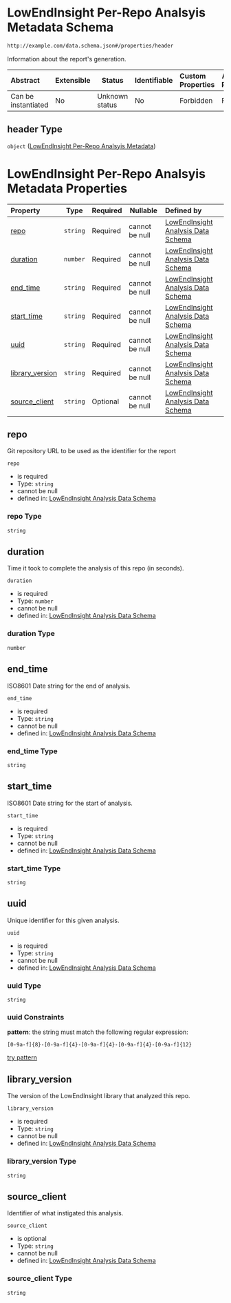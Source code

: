 # LowEndInsight Per-Repo Analsyis Metadata Schema

```txt
http://example.com/data.schema.json#/properties/header
```

Information about the report's generation.


| Abstract            | Extensible | Status         | Identifiable | Custom Properties | Additional Properties | Access Restrictions | Defined In                                                                 |
| :------------------ | ---------- | -------------- | ------------ | :---------------- | --------------------- | ------------------- | -------------------------------------------------------------------------- |
| Can be instantiated | No         | Unknown status | No           | Forbidden         | Forbidden             | none                | [data.schema.json\*](../../out/v1/data.schema.json "open original schema") |

## header Type

`object` ([LowEndInsight Per-Repo Analsyis Metadata](data-properties-lowendinsight-per-repo-analsyis-metadata.md))

# LowEndInsight Per-Repo Analsyis Metadata Properties

| Property                            | Type     | Required | Nullable       | Defined by                                                                                                                                                                                                            |
| :---------------------------------- | -------- | -------- | -------------- | :-------------------------------------------------------------------------------------------------------------------------------------------------------------------------------------------------------------------- |
| [repo](#repo)                       | `string` | Required | cannot be null | [LowEndInsight Analysis Data Schema](data-properties-lowendinsight-per-repo-analsyis-metadata-properties-repo.md "http&#x3A;//example.com/data.schema.json#/properties/header/properties/repo")                       |
| [duration](#duration)               | `number` | Required | cannot be null | [LowEndInsight Analysis Data Schema](data-properties-lowendinsight-per-repo-analsyis-metadata-properties-duration.md "http&#x3A;//example.com/data.schema.json#/properties/header/properties/duration")               |
| [end_time](#end_time)               | `string` | Required | cannot be null | [LowEndInsight Analysis Data Schema](data-properties-lowendinsight-per-repo-analsyis-metadata-properties-end_time.md "http&#x3A;//example.com/data.schema.json#/properties/header/properties/end_time")               |
| [start_time](#start_time)           | `string` | Required | cannot be null | [LowEndInsight Analysis Data Schema](data-properties-lowendinsight-per-repo-analsyis-metadata-properties-start_time.md "http&#x3A;//example.com/data.schema.json#/properties/header/properties/start_time")           |
| [uuid](#uuid)                       | `string` | Required | cannot be null | [LowEndInsight Analysis Data Schema](data-properties-lowendinsight-per-repo-analsyis-metadata-properties-uuid.md "http&#x3A;//example.com/data.schema.json#/properties/header/properties/uuid")                       |
| [library_version](#library_version) | `string` | Required | cannot be null | [LowEndInsight Analysis Data Schema](data-properties-lowendinsight-per-repo-analsyis-metadata-properties-library_version.md "http&#x3A;//example.com/data.schema.json#/properties/header/properties/library_version") |
| [source_client](#source_client)     | `string` | Optional | cannot be null | [LowEndInsight Analysis Data Schema](data-properties-lowendinsight-per-repo-analsyis-metadata-properties-source_client.md "http&#x3A;//example.com/data.schema.json#/properties/header/properties/source_client")     |

## repo

Git repository URL to be used as the identifier for the report


`repo`

-   is required
-   Type: `string`
-   cannot be null
-   defined in: [LowEndInsight Analysis Data Schema](data-properties-lowendinsight-per-repo-analsyis-metadata-properties-repo.md "http&#x3A;//example.com/data.schema.json#/properties/header/properties/repo")

### repo Type

`string`

## duration

Time it took to complete the analysis of this repo (in seconds).


`duration`

-   is required
-   Type: `number`
-   cannot be null
-   defined in: [LowEndInsight Analysis Data Schema](data-properties-lowendinsight-per-repo-analsyis-metadata-properties-duration.md "http&#x3A;//example.com/data.schema.json#/properties/header/properties/duration")

### duration Type

`number`

## end_time

ISO8601 Date string for the end of analysis.


`end_time`

-   is required
-   Type: `string`
-   cannot be null
-   defined in: [LowEndInsight Analysis Data Schema](data-properties-lowendinsight-per-repo-analsyis-metadata-properties-end_time.md "http&#x3A;//example.com/data.schema.json#/properties/header/properties/end_time")

### end_time Type

`string`

## start_time

ISO8601 Date string for the start of analysis.


`start_time`

-   is required
-   Type: `string`
-   cannot be null
-   defined in: [LowEndInsight Analysis Data Schema](data-properties-lowendinsight-per-repo-analsyis-metadata-properties-start_time.md "http&#x3A;//example.com/data.schema.json#/properties/header/properties/start_time")

### start_time Type

`string`

## uuid

Unique identifier for this given analysis.


`uuid`

-   is required
-   Type: `string`
-   cannot be null
-   defined in: [LowEndInsight Analysis Data Schema](data-properties-lowendinsight-per-repo-analsyis-metadata-properties-uuid.md "http&#x3A;//example.com/data.schema.json#/properties/header/properties/uuid")

### uuid Type

`string`

### uuid Constraints

**pattern**: the string must match the following regular expression: 

```regexp
[0-9a-f]{8}-[0-9a-f]{4}-[0-9a-f]{4}-[0-9a-f]{4}-[0-9a-f]{12}
```

[try pattern](https://regexr.com/?expression=%5B0-9a-f%5D%7B8%7D-%5B0-9a-f%5D%7B4%7D-%5B0-9a-f%5D%7B4%7D-%5B0-9a-f%5D%7B4%7D-%5B0-9a-f%5D%7B12%7D "try regular expression with regexr.com")

## library_version

The version of the LowEndInsight library that analyzed this repo.


`library_version`

-   is required
-   Type: `string`
-   cannot be null
-   defined in: [LowEndInsight Analysis Data Schema](data-properties-lowendinsight-per-repo-analsyis-metadata-properties-library_version.md "http&#x3A;//example.com/data.schema.json#/properties/header/properties/library_version")

### library_version Type

`string`

## source_client

Identifier of what instigated this analysis.


`source_client`

-   is optional
-   Type: `string`
-   cannot be null
-   defined in: [LowEndInsight Analysis Data Schema](data-properties-lowendinsight-per-repo-analsyis-metadata-properties-source_client.md "http&#x3A;//example.com/data.schema.json#/properties/header/properties/source_client")

### source_client Type

`string`
